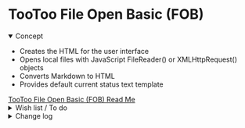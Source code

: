# TooToo File Open Basic (FOB)

<details open >

<summary>Concept</summary>

* Creates the HTML for the user interface</li>
* Opens local files with JavaScript FileReader() or XMLHttpRequest() objects</li>
* Converts Markdown to HTML</li>
* Provides default current status text template</li>

<a href="https://github.com/pushme-pullyou/tootoo13/tree/master/cookbook/fob-file-open-basic/" target="_blank" >
TooToo File Open Basic (FOB) Read Me
</a>

<details>

<summary>Wish list / To do</summary>

* 2019-05-17 ~ Add create onload event


</details>

<details>

<summary>Change log</summary>

* 2019-02-07 ~ Simplify: remove content editable / save file - will re-add elsewhere</li>
* 2019-01-15 ~ Add FOB.description variable and text</li>
* 2019-01-15 ~ Add display FOB.description in pop-up and in test file</li>
* 2019-01-14 ~ Add text here and there</li>
* 2019-01-13 ~ Add link to status</li>
* 2019-01-12 ~ Add cookbook HTML test script and read me file</li>

<details>